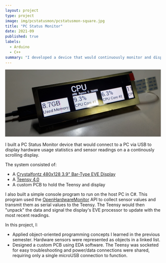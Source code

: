 ```yaml
---
layout: project
type: project
image: img/pcstatusmon/pcstatusmon-square.jpg
title: "PC Status Monitor"
date: 2021-09
published: true
labels:
  - Arduino
  - C++
summary: "I developed a device that would continuously monitor and display my computer's sensor readings."
---
```


<img class="img-fluid" src="../img/pcstatusmon/pcstatusmon.jpg">

I built a PC Status Monitor device that would connect to a PC via USB to display hardware usage statistics and sensor readings on a a continously scrolling display. 

The system consisted of:
- A [Crystalfontz 480x128 3.9" Bar-Type EVE Display](https://www.crystalfontz.com/product/cfaf480128a0039tna11-480x128-eve-1u-display)
- A [Teensy 4.0](https://www.pjrc.com/store/teensy40.html)
- A custom PCB to hold the Teensy and display

I also built a simple console program to run on the host PC in C#. This program used the [OpenHardwareMonitor](https://openhardwaremonitor.org/) API to collect sensor values and transmit them as serial values to the Teensy. The Teensy would then "unpack" the data and signal the display's EVE processor to update with the most recent readings.

In this project, I:
- Applied object-oriented programming concepts I learned in the previous semester. Hardware sensors were represented as objects in a linked list.
- Designed a custom PCB using EDA software. The Teensy was socketed for easy troubleshooting and power/data connections were shared, requiring only a single microUSB connection to function.
